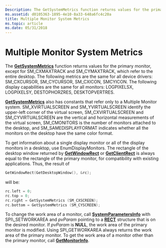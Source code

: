 ```yaml
---
Description: The GetSystemMetrics function returns values for the primary monitor, except for SM\_CXMAXTRACK and SM\_CYMAXTRACK, which refer to the entire desktop.
ms.assetid: d0105363-1895-4e10-8a33-648a6fc4c20a
title: Multiple Monitor System Metrics
ms.topic: article
ms.date: 05/31/2018
---
```


# Multiple Monitor System Metrics

The [**GetSystemMetrics**](https://msdn.microsoft.com/library/ms724385(v=VS.85).aspx) function returns values for the primary monitor, except for SM\_CXMAXTRACK and SM\_CYMAXTRACK, which refer to the entire desktop. The following metrics are the same for all device drivers: SM\_CXCURSOR, SM\_CYCURSOR, SM\_CXICON, SMCYICON. The following display capabilities are the same for all monitors: LOGPIXELSX, LOGPIXELSY, DESTOPHORZRES, DESKTOPVERTRES.

[**GetSystemMetrics**](https://msdn.microsoft.com/library/ms724385(v=VS.85).aspx) also has constants that refer only to a Multiple Monitor system. SM\_XVIRTUALSCREEN and SM\_YVIRTUALSCREEN identify the upper-left corner of the virtual screen, SM\_CXVIRTUALSCREEN and SM\_CYVIRTUALSCREEN are the vertical and horizontal measurements of the virtual screen, SM\_CMONITORS is the number of monitors attached to the desktop, and SM\_SAMEDISPLAYFORMAT indicates whether all the monitors on the desktop have the same color format.

To get information about a single display monitor or all of the display monitors in a desktop, use EnumDisplayMonitors. The rectangle of the desktop window returned by [**GetWindowRect**](https://msdn.microsoft.com/library/ms633519(v=VS.85).aspx) or [**GetClientRect**](https://msdn.microsoft.com/library/ms633503(v=VS.85).aspx) is always equal to the rectangle of the primary monitor, for compatibility with existing applications. Thus, the result of


```C++
GetWindowRect(GetDesktopWindow(), &rc);
```



will be:


```C++
rc.left = 0; 
rc.top = 0; 
rc.right = GetSystemMetrics (SM_CXSCREEN); 
rc.bottom = GetSystemMetrics (SM_CYSCREEN);
```



To change the work area of a monitor, call [**SystemParametersInfo**](https://msdn.microsoft.com/library/ms724947(v=VS.85).aspx) with SPI\_SETWORKAREA and *pvParam* pointing to a [**RECT**](https://msdn.microsoft.com/library/Dd162897(v=VS.85).aspx) structure that is on the desired monitor. If *pvParam* is **NULL**, the work area of the primary monitor is modified. Using SPI\_GETWORKAREA always returns the work area of the primary monitor. To get the work area of a monitor other than the primary monitor, call [**GetMonitorInfo**](/windows/desktop/api/Winuser/nf-winuser-getmonitorinfoa).

 

 



